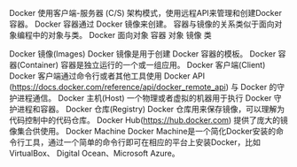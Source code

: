 Docker 使用客户端-服务器 (C/S) 架构模式，使用远程API来管理和创建Docker容器。
Docker 容器通过 Docker 镜像来创建。
容器与镜像的关系类似于面向对象编程中的对象与类。
Docker	面向对象
容器	对象
镜像	类

Docker 镜像(Images)
Docker 镜像是用于创建 Docker 容器的模板。
Docker 容器(Container)
容器是独立运行的一个或一组应用。
Docker 客户端(Client)
Docker 客户端通过命令行或者其他工具使用 Docker API (https://docs.docker.com/reference/api/docker_remote_api) 与 Docker 的守护进程通信。
Docker 主机(Host)
一个物理或者虚拟的机器用于执行 Docker 守护进程和容器。
Docker 仓库(Registry)
Docker 仓库用来保存镜像，可以理解为代码控制中的代码仓库。
Docker Hub(https://hub.docker.com) 提供了庞大的镜像集合供使用。
Docker Machine
Docker Machine是一个简化Docker安装的命令行工具，通过一个简单的命令行即可在相应的平台上安装Docker，比如VirtualBox、 Digital Ocean、Microsoft Azure。
